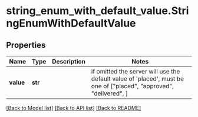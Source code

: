 # string_enum_with_default_value.StringEnumWithDefaultValue

## Properties
Name | Type | Description | Notes
------------ | ------------- | ------------- | -------------
**value** | **str** |  |  if omitted the server will use the default value of 'placed',  must be one of ["placed", "approved", "delivered", ]

[[Back to Model list]](../README.md#documentation-for-models) [[Back to API list]](../README.md#documentation-for-api-endpoints) [[Back to README]](../README.md)


